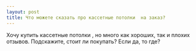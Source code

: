 ```yaml
---
layout: post 
title: Что можете сказать про кассетные потолки  на заказ? 
--- 
```

Хочу купить кассетные потолки , но много как хороших, так и плохих отзывов. Подскажите, стоит ли покупать? Если да, то где?